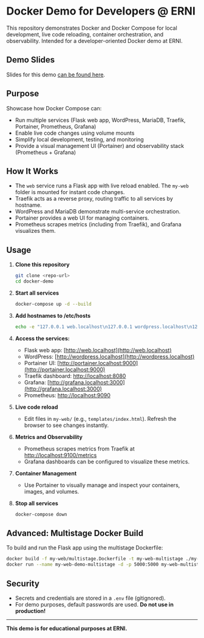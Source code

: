# Docker Demo for Developers @ ERNI

This repository demonstrates Docker and Docker Compose for local development, live code reloading, container orchestration, and observability. Intended for a developer-oriented Docker demo at ERNI.

## Demo Slides

Slides for this demo [can be found here](https://app.mural.co/t/vic6891/m/vic6891/1751354007942/1dce0cb11d2a77d331a1eca470a2d3b0831a1f57?sender=u248506648a704dfecee33067).

## Purpose

Showcase how Docker Compose can:
- Run multiple services (Flask web app, WordPress, MariaDB, Traefik, Portainer, Prometheus, Grafana)
- Enable live code changes using volume mounts
- Simplify local development, testing, and monitoring
- Provide a visual management UI (Portainer) and observability stack (Prometheus + Grafana)

## How It Works

- The `web` service runs a Flask app with live reload enabled. The `my-web` folder is mounted for instant code changes.
- Traefik acts as a reverse proxy, routing traffic to all services by hostname.
- WordPress and MariaDB demonstrate multi-service orchestration.
- Portainer provides a web UI for managing containers.
- Prometheus scrapes metrics (including from Traefik), and Grafana visualizes them.

## Usage

1. **Clone this repository**
   ```sh
   git clone <repo-url>
   cd docker-demo
   ```

2. **Start all services**
   ```sh
   docker-compose up -d --build
   ```

3. **Add hostnames to /etc/hosts**
   ```sh
   echo -e "127.0.0.1 web.localhost\n127.0.0.1 wordpress.localhost\n127.0.0.1 portainer.localhost\n127.0.0.1 grafana.localhost" | sudo tee -a /etc/hosts
   ```

4. **Access the services:**
   - Flask web app: [http://web.localhost](http://web.localhost)
   - WordPress: [http://wordpress.localhost](http://wordpress.localhost)
   - Portainer UI: [http://portainer.localhost:9000](http://portainer.localhost:9000)
   - Traefik dashboard: [http://localhost:8080](http://localhost:8080)
   - Grafana: [http://grafana.localhost:3000](http://grafana.localhost:3000)
   - Prometheus: [http://localhost:9090](http://localhost:9090)

5. **Live code reload**
   - Edit files in `my-web/` (e.g., `templates/index.html`). Refresh the browser to see changes instantly.

6. **Metrics and Observability**
   - Prometheus scrapes metrics from Traefik at [http://localhost:9100/metrics](http://localhost:9100/metrics)
   - Grafana dashboards can be configured to visualize these metrics.

7. **Container Management**
   - Use Portainer to visually manage and inspect your containers, images, and volumes.

8. **Stop all services**
   ```sh
   docker-compose down
   ```

## Advanced: Multistage Docker Build

To build and run the Flask app using the multistage Dockerfile:
```sh
docker build -f my-web/multistage.Dockerfile -t my-web-multistage ./my-web
docker run --name my-web-demo-multistage -d -p 5000:5000 my-web-multistage
```

## Security
- Secrets and credentials are stored in a `.env` file (gitignored).
- For demo purposes, default passwords are used. **Do not use in production!**

---

**This demo is for educational purposes at ERNI.**
